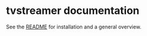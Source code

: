 # tvstreamer documentation

See the [README](../README.md) for installation and a general overview.
